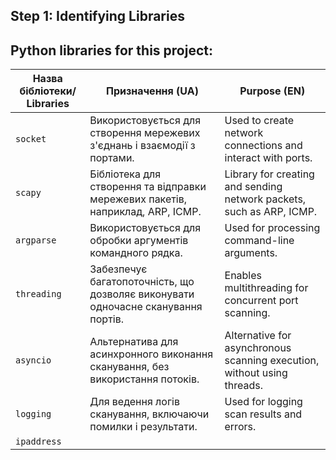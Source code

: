 ## Step 1: Identifying Libraries

## Python libraries for this project:

| **Назва бібліотеки/ Libraries** | **Призначення (UA)**                                                            | **Purpose (EN)**                                                          |
|---------------------------|---------------------------------------------------------------------------------|---------------------------------------------------------------------------|
| `socket`                  | Використовується для створення мережевих з'єднань і взаємодії з портами.        | Used to create network connections and interact with ports.               |
| `scapy`                   | Бібліотека для створення та відправки мережевих пакетів, наприклад, ARP, ICMP.  | Library for creating and sending network packets, such as ARP, ICMP.      |
| `argparse`                | Використовується для обробки аргументів командного рядка.                       | Used for processing command-line arguments.                               |
| `threading`               | Забезпечує багатопоточність, що дозволяє виконувати одночасне сканування портів.| Enables multithreading for concurrent port scanning.                      |
| `asyncio`                 | Альтернатива для асинхронного виконання сканування, без використання потоків.   | Alternative for asynchronous scanning execution, without using threads.   |
| `logging`                 | Для ведення логів сканування, включаючи помилки і результати.                   | Used for logging scan results and errors.                                 |
| `ipaddress`               |                                    |                                            | Help with subnet calculations.

